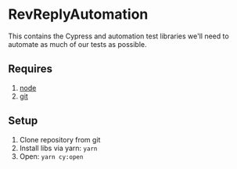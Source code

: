 # RevReplyAutomation
This contains the Cypress and automation test libraries we'll need to automate as much of our tests as possible.


## Requires
1. [node](https://nodejs.org/en/)
1. [git](https://git-scm.com/)

## Setup
1. Clone repository from git
1. Install libs via yarn: `yarn`
1. Open: `yarn cy:open`